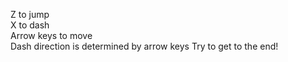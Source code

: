 Z to jump  
X to dash  
Arrow keys to move  
Dash direction is determined by arrow keys
Try to get to the end!
